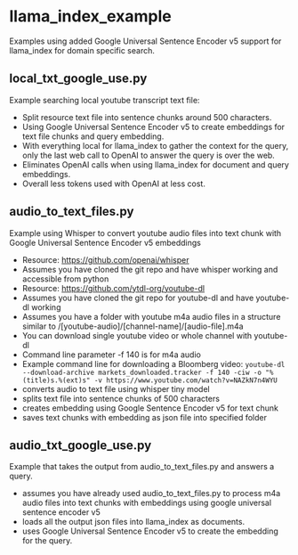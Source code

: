 # llama_index_example

Examples using added Google Universal Sentence Encoder v5 support for llama_index for domain specific search.

## local_txt_google_use.py
Example searching local youtube transcript text file:
- Split resource text file into sentence chunks around 500 characters.
- Using Google Universal Sentence Encoder v5 to create embeddings for text file chunks and query embedding.
- With everything local for llama_index to gather the context for the query, only the last web call to OpenAI to answer the query is over the web.
- Eliminates OpenAI calls when using llama_index for document and query embeddings.
- Overall less tokens used with OpenAI at less cost.

## audio_to_text_files.py
Example using Whisper to convert youtube audio files into text chunk with Google Universal Sentence Encoder v5 embeddings
- Resource: https://github.com/openai/whisper
- Assumes you have cloned the git repo and have whisper working and accessible from python
- Resource: https://github.com/ytdl-org/youtube-dl
- Assumes you have cloned the git repo for youtube-dl and have youtube-dl working
- Assumes you have a folder with youtube m4a audio files in a structure similar to /[youtube-audio]/[channel-name]/[audio-file].m4a
- You can download single youtube video or whole channel with youtube-dl
- Command line parameter -f 140 is for m4a audio
- Example command line for downloading a Bloomberg video: 
`youtube-dl --download-archive markets_downloaded.tracker -f 140 -ciw -o "%(title)s.%(ext)s" -v https://www.youtube.com/watch?v=NAZkN7n4WYU`
- converts audio to text file using whisper tiny model
- splits text file into sentence chunks of 500 characters
- creates embedding using Google Sentence Encoder v5 for text chunk
- saves text chunks with embedding as json file into specified folder

## audio_txt_google_use.py
Example that takes the output from audio_to_text_files.py and answers a query.
- assumes you have already used audio_to_text_files.py to process m4a audio files into text chunks with embeddings using google universal sentence encoder v5
- loads all the output json files into llama_index as documents.
- uses Google Universal Sentence Encoder v5 to create the embedding for the query.
